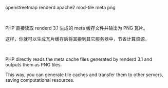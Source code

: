 openstreetmap renderd apache2 mod-tile meta png

&nbsp;

PHP 直接读取 renderd 3.1 生成的 meta 缓存文件并输出为 PNG 瓦片。

这样，你就可以生成瓦片缓存后将其搬到其它服务器中，节省计算资源。

&nbsp;

PHP directly reads the meta cache files generated by renderd 3.1 and outputs them as PNG tiles. 

This way, you can generate tile caches and transfer them to other servers, saving computational resources.

